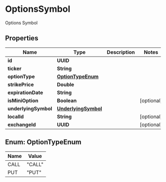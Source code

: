 

# OptionsSymbol

Options Symbol

## Properties

| Name | Type | Description | Notes |
|------------ | ------------- | ------------- | -------------|
|**id** | **UUID** |  |  |
|**ticker** | **String** |  |  |
|**optionType** | [**OptionTypeEnum**](#OptionTypeEnum) |  |  |
|**strikePrice** | **Double** |  |  |
|**expirationDate** | **String** |  |  |
|**isMiniOption** | **Boolean** |  |  [optional] |
|**underlyingSymbol** | [**UnderlyingSymbol**](UnderlyingSymbol.md) |  |  |
|**localId** | **String** |  |  [optional] |
|**exchangeId** | **UUID** |  |  [optional] |



## Enum: OptionTypeEnum

| Name | Value |
|---- | -----|
| CALL | &quot;CALL&quot; |
| PUT | &quot;PUT&quot; |



